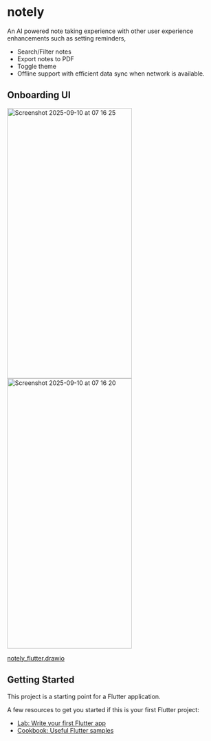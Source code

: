# notely

An AI powered note taking experience with other user experience enhancements such as setting reminders,
- Search/Filter notes
- Export notes to PDF
- Toggle theme
- Offline support with efficient data sync when network is available.

## Onboarding UI
<img width="290" height="629" alt="Screenshot 2025-09-10 at 07 16 25" src="https://github.com/user-attachments/assets/7ae88db8-55d2-46cf-95da-04d6158415fe" />

<img width="290" height="629" alt="Screenshot 2025-09-10 at 07 16 20" src="https://github.com/user-attachments/assets/de130966-6221-4386-9075-923f80dcfd0d" />

  [notely_flutter.drawio](https://github.com/user-attachments/files/22248558/notely_flutter.drawio)<mxfile host="app.diagrams.net" agent="Mozilla/5.0 (Macintosh; Intel Mac OS X 10_15_7) AppleWebKit/537.36 (KHTML, like Gecko) Chrome/140.0.0.0 Safari/537.36" version="28.1.2" pages="2">
  <diagram name="Page-1" id="lz82pe6hCrsPi8H9gbmI">
    <mxGraphModel dx="1863" dy="564" grid="1" gridSize="10" guides="1" tooltips="1" connect="1" arrows="1" fold="1" page="1" pageScale="1" pageWidth="850" pageHeight="1100" background="none" math="0" shadow="0">
      <root>
        <mxCell id="0" />
        <mxCell id="1" parent="0" />
        <mxCell id="w79re-UmUhQcwSExPvR5-2" style="edgeStyle=orthogonalEdgeStyle;rounded=0;orthogonalLoop=1;jettySize=auto;html=1;" parent="1" source="w79re-UmUhQcwSExPvR5-1" edge="1">
          <mxGeometry relative="1" as="geometry">
            <mxPoint x="310" y="130" as="targetPoint" />
          </mxGeometry>
        </mxCell>
        <mxCell id="aVKE7FFwwPZxZuNJ2EgV-1" style="edgeStyle=orthogonalEdgeStyle;rounded=0;orthogonalLoop=1;jettySize=auto;html=1;exitX=0.5;exitY=1;exitDx=0;exitDy=0;entryX=0.133;entryY=1;entryDx=0;entryDy=0;entryPerimeter=0;" parent="1" source="w79re-UmUhQcwSExPvR5-1" target="aVKE7FFwwPZxZuNJ2EgV-4" edge="1">
          <mxGeometry relative="1" as="geometry">
            <mxPoint x="210" y="400" as="targetPoint" />
          </mxGeometry>
        </mxCell>
        <mxCell id="aVKE7FFwwPZxZuNJ2EgV-3" value="Not a New User" style="edgeLabel;html=1;align=center;verticalAlign=middle;resizable=0;points=[];" parent="aVKE7FFwwPZxZuNJ2EgV-1" vertex="1" connectable="0">
          <mxGeometry x="-0.1268" y="-3" relative="1" as="geometry">
            <mxPoint x="-27" as="offset" />
          </mxGeometry>
        </mxCell>
        <mxCell id="w79re-UmUhQcwSExPvR5-1" value="NEW USER" style="rounded=0;whiteSpace=wrap;html=1;fillColor=#6a00ff;fontColor=#ffffff;strokeColor=#3700CC;" parent="1" vertex="1">
          <mxGeometry x="150" y="100" width="120" height="60" as="geometry" />
        </mxCell>
        <mxCell id="aVKE7FFwwPZxZuNJ2EgV-5" value="" style="edgeStyle=orthogonalEdgeStyle;rounded=0;orthogonalLoop=1;jettySize=auto;html=1;" parent="1" source="w79re-UmUhQcwSExPvR5-3" target="aVKE7FFwwPZxZuNJ2EgV-4" edge="1">
          <mxGeometry relative="1" as="geometry" />
        </mxCell>
        <mxCell id="w79re-UmUhQcwSExPvR5-3" value="SIGN UP" style="rounded=0;whiteSpace=wrap;html=1;" parent="1" vertex="1">
          <mxGeometry x="320" y="90" width="140" height="60" as="geometry" />
        </mxCell>
        <mxCell id="aVKE7FFwwPZxZuNJ2EgV-4" value="LOGIN" style="whiteSpace=wrap;html=1;rounded=0;" parent="1" vertex="1">
          <mxGeometry x="580" y="90" width="120" height="60" as="geometry" />
        </mxCell>
        <mxCell id="aVKE7FFwwPZxZuNJ2EgV-6" style="edgeStyle=orthogonalEdgeStyle;rounded=0;orthogonalLoop=1;jettySize=auto;html=1;" parent="1" source="aVKE7FFwwPZxZuNJ2EgV-4" edge="1" target="B3S1ScT7315iu0NiolMc-6">
          <mxGeometry relative="1" as="geometry">
            <mxPoint x="610" y="340" as="targetPoint" />
            <Array as="points">
              <mxPoint x="660" y="245" />
              <mxPoint x="611" y="245" />
            </Array>
          </mxGeometry>
        </mxCell>
        <mxCell id="aVKE7FFwwPZxZuNJ2EgV-8" style="edgeStyle=orthogonalEdgeStyle;rounded=0;orthogonalLoop=1;jettySize=auto;html=1;" parent="1" source="aVKE7FFwwPZxZuNJ2EgV-4" edge="1">
          <mxGeometry relative="1" as="geometry">
            <mxPoint x="730" y="200" as="targetPoint" />
          </mxGeometry>
        </mxCell>
        <mxCell id="IEAWJydqW6eTd3f90BY2-2" style="edgeStyle=orthogonalEdgeStyle;rounded=0;orthogonalLoop=1;jettySize=auto;html=1;" parent="1" edge="1">
          <mxGeometry relative="1" as="geometry">
            <mxPoint x="240" y="410" as="targetPoint" />
            <mxPoint x="600" y="321" as="sourcePoint" />
          </mxGeometry>
        </mxCell>
        <mxCell id="aVKE7FFwwPZxZuNJ2EgV-9" value="Persist Login Data" style="ellipse;whiteSpace=wrap;html=1;fillColor=#0050ef;fontColor=#ffffff;strokeColor=#001DBC;" parent="1" vertex="1">
          <mxGeometry x="730" y="130" width="60" height="90" as="geometry" />
        </mxCell>
        <mxCell id="aVKE7FFwwPZxZuNJ2EgV-10" value="Text" style="text;html=1;align=center;verticalAlign=middle;resizable=0;points=[];autosize=1;strokeColor=none;fillColor=none;" parent="1" vertex="1">
          <mxGeometry x="-665" y="108" width="50" height="30" as="geometry" />
        </mxCell>
        <mxCell id="IEAWJydqW6eTd3f90BY2-4" value="" style="edgeStyle=orthogonalEdgeStyle;rounded=0;orthogonalLoop=1;jettySize=auto;html=1;" parent="1" source="IEAWJydqW6eTd3f90BY2-1" target="IEAWJydqW6eTd3f90BY2-3" edge="1">
          <mxGeometry relative="1" as="geometry" />
        </mxCell>
        <mxCell id="B3S1ScT7315iu0NiolMc-10" style="edgeStyle=orthogonalEdgeStyle;rounded=0;orthogonalLoop=1;jettySize=auto;html=1;" edge="1" parent="1" source="IEAWJydqW6eTd3f90BY2-1">
          <mxGeometry relative="1" as="geometry">
            <mxPoint x="90" y="370" as="targetPoint" />
          </mxGeometry>
        </mxCell>
        <mxCell id="B3S1ScT7315iu0NiolMc-16" style="edgeStyle=orthogonalEdgeStyle;rounded=0;orthogonalLoop=1;jettySize=auto;html=1;" edge="1" parent="1" source="IEAWJydqW6eTd3f90BY2-1">
          <mxGeometry relative="1" as="geometry">
            <mxPoint x="220" y="690" as="targetPoint" />
            <Array as="points">
              <mxPoint x="190" y="595" />
              <mxPoint x="221" y="595" />
            </Array>
          </mxGeometry>
        </mxCell>
        <mxCell id="B3S1ScT7315iu0NiolMc-19" value="" style="edgeStyle=orthogonalEdgeStyle;rounded=0;orthogonalLoop=1;jettySize=auto;html=1;" edge="1" parent="1" source="IEAWJydqW6eTd3f90BY2-1" target="B3S1ScT7315iu0NiolMc-18">
          <mxGeometry relative="1" as="geometry" />
        </mxCell>
        <mxCell id="IEAWJydqW6eTd3f90BY2-1" value="HOME SCREEN" style="rounded=1;whiteSpace=wrap;html=1;fillColor=#6a00ff;fontColor=#ffffff;strokeColor=#3700CC;" parent="1" vertex="1">
          <mxGeometry x="150" y="400" width="170" height="100" as="geometry" />
        </mxCell>
        <mxCell id="IEAWJydqW6eTd3f90BY2-6" value="" style="edgeStyle=orthogonalEdgeStyle;rounded=0;orthogonalLoop=1;jettySize=auto;html=1;" parent="1" source="IEAWJydqW6eTd3f90BY2-3" target="IEAWJydqW6eTd3f90BY2-5" edge="1">
          <mxGeometry relative="1" as="geometry" />
        </mxCell>
        <mxCell id="IEAWJydqW6eTd3f90BY2-3" value="CREATE NOTES&lt;br&gt;*Add Reminder" style="whiteSpace=wrap;html=1;rounded=1;fillColor=#6a00ff;fontColor=#ffffff;strokeColor=#3700CC;" parent="1" vertex="1">
          <mxGeometry x="430" y="390" width="130" height="60" as="geometry" />
        </mxCell>
        <mxCell id="IEAWJydqW6eTd3f90BY2-5" value="ViewModel" style="ellipse;whiteSpace=wrap;html=1;rounded=1;fillColor=#1ba1e2;fontColor=#ffffff;strokeColor=#006EAF;" parent="1" vertex="1">
          <mxGeometry x="455" y="540" width="80" height="80" as="geometry" />
        </mxCell>
        <mxCell id="IEAWJydqW6eTd3f90BY2-7" value="Notes&lt;br&gt;Repository" style="ellipse;whiteSpace=wrap;html=1;aspect=fixed;fillColor=#0050ef;fontColor=#ffffff;strokeColor=#001DBC;" parent="1" vertex="1">
          <mxGeometry x="630" y="520" width="80" height="80" as="geometry" />
        </mxCell>
        <mxCell id="B3S1ScT7315iu0NiolMc-1" style="edgeStyle=orthogonalEdgeStyle;rounded=0;orthogonalLoop=1;jettySize=auto;html=1;entryX=0.075;entryY=0.65;entryDx=0;entryDy=0;entryPerimeter=0;" edge="1" parent="1" source="IEAWJydqW6eTd3f90BY2-5" target="IEAWJydqW6eTd3f90BY2-7">
          <mxGeometry relative="1" as="geometry" />
        </mxCell>
        <mxCell id="B3S1ScT7315iu0NiolMc-6" value="GENERATE &lt;br&gt;UNIQUE ID&amp;nbsp;" style="ellipse;shape=cloud;whiteSpace=wrap;html=1;" vertex="1" parent="1">
          <mxGeometry x="600" y="320" width="120" height="80" as="geometry" />
        </mxCell>
        <mxCell id="B3S1ScT7315iu0NiolMc-11" value="SEARCH NOTES" style="rhombus;whiteSpace=wrap;html=1;" vertex="1" parent="1">
          <mxGeometry x="50" y="290" width="80" height="80" as="geometry" />
        </mxCell>
        <mxCell id="B3S1ScT7315iu0NiolMc-14" value="" style="shape=flexArrow;endArrow=classic;startArrow=classic;html=1;rounded=0;" edge="1" parent="1">
          <mxGeometry width="100" height="100" relative="1" as="geometry">
            <mxPoint x="50" y="560" as="sourcePoint" />
            <mxPoint x="150" y="460" as="targetPoint" />
            <Array as="points">
              <mxPoint x="80" y="530" />
            </Array>
          </mxGeometry>
        </mxCell>
        <mxCell id="B3S1ScT7315iu0NiolMc-15" value="DELETE NOTES" style="rounded=1;whiteSpace=wrap;html=1;fillColor=#e51400;fontColor=#ffffff;strokeColor=#B20000;" vertex="1" parent="1">
          <mxGeometry x="-80" y="530" width="120" height="60" as="geometry" />
        </mxCell>
        <mxCell id="B3S1ScT7315iu0NiolMc-24" value="" style="edgeStyle=orthogonalEdgeStyle;rounded=0;orthogonalLoop=1;jettySize=auto;html=1;" edge="1" parent="1" source="B3S1ScT7315iu0NiolMc-18" target="B3S1ScT7315iu0NiolMc-23">
          <mxGeometry relative="1" as="geometry" />
        </mxCell>
        <mxCell id="B3S1ScT7315iu0NiolMc-18" value="NOTE DETAILS" style="rhombus;whiteSpace=wrap;html=1;fillColor=#6a00ff;strokeColor=#3700CC;fontColor=#ffffff;rounded=1;" vertex="1" parent="1">
          <mxGeometry x="300" y="580" width="80" height="80" as="geometry" />
        </mxCell>
        <mxCell id="B3S1ScT7315iu0NiolMc-22" value="" style="edgeStyle=orthogonalEdgeStyle;rounded=0;orthogonalLoop=1;jettySize=auto;html=1;" edge="1" parent="1" source="B3S1ScT7315iu0NiolMc-20" target="B3S1ScT7315iu0NiolMc-21">
          <mxGeometry relative="1" as="geometry" />
        </mxCell>
        <mxCell id="B3S1ScT7315iu0NiolMc-20" value="MORE BUTTON, WITH &lt;br&gt;DROPDOWN" style="ellipse;shape=cloud;whiteSpace=wrap;html=1;" vertex="1" parent="1">
          <mxGeometry x="130" y="680" width="150" height="80" as="geometry" />
        </mxCell>
        <mxCell id="B3S1ScT7315iu0NiolMc-21" value="1. GENERATE NOTES &lt;br&gt;WITH AI&lt;div&gt;2. TOGGLE &lt;br&gt;THEME&lt;/div&gt;&lt;div&gt;3. SETTINGS&lt;/div&gt;" style="shape=trapezoid;perimeter=trapezoidPerimeter;whiteSpace=wrap;html=1;fixedSize=1;fillColor=#60a917;fontColor=#ffffff;strokeColor=#2D7600;" vertex="1" parent="1">
          <mxGeometry x="-140" y="670" width="220" height="130" as="geometry" />
        </mxCell>
        <mxCell id="B3S1ScT7315iu0NiolMc-23" value="UPDATE NOTES" style="shape=document;whiteSpace=wrap;html=1;boundedLbl=1;fillColor=none;strokeColor=default;fontColor=default;rounded=1;gradientColor=default;shadow=0;sketch=1;curveFitting=1;jiggle=2;" vertex="1" parent="1">
          <mxGeometry x="320" y="750" width="120" height="90" as="geometry" />
        </mxCell>
      </root>
    </mxGraphModel>
  </diagram>
  <diagram name="Copy of Page-1" id="R2h401jY6dY9TtQFVQol">
    <mxGraphModel dx="1636" dy="564" grid="1" gridSize="10" guides="1" tooltips="1" connect="1" arrows="1" fold="1" page="1" pageScale="1" pageWidth="850" pageHeight="1100" math="0" shadow="0">
      <root>
        <mxCell id="eZAkOEMwmi-a_ol2o1sn-0" />
        <mxCell id="eZAkOEMwmi-a_ol2o1sn-1" parent="eZAkOEMwmi-a_ol2o1sn-0" />
        <mxCell id="eZAkOEMwmi-a_ol2o1sn-13" value="Text" style="text;html=1;align=center;verticalAlign=middle;resizable=0;points=[];autosize=1;strokeColor=none;fillColor=none;" parent="eZAkOEMwmi-a_ol2o1sn-1" vertex="1">
          <mxGeometry x="-665" y="108" width="50" height="30" as="geometry" />
        </mxCell>
      </root>
    </mxGraphModel>
  </diagram>
</mxfile>



## Getting Started

This project is a starting point for a Flutter application.

A few resources to get you started if this is your first Flutter project:

- [Lab: Write your first Flutter app](https://docs.flutter.dev/get-started/codelab)
- [Cookbook: Useful Flutter samples](https://docs.flutter.dev/cookbook)


